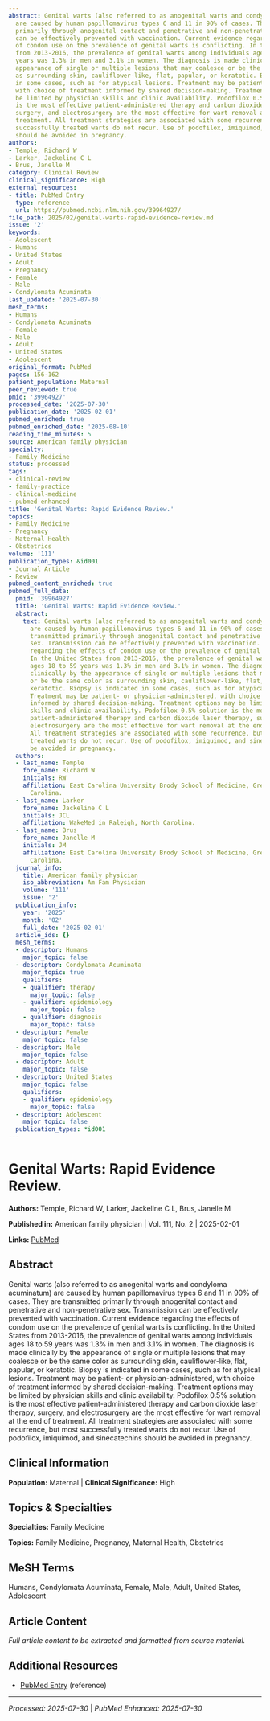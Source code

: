 ```yaml
---
abstract: Genital warts (also referred to as anogenital warts and condyloma acuminatum)
  are caused by human papillomavirus types 6 and 11 in 90% of cases. They are transmitted
  primarily through anogenital contact and penetrative and non-penetrative sex. Transmission
  can be effectively prevented with vaccination. Current evidence regarding the effects
  of condom use on the prevalence of genital warts is conflicting. In the United States
  from 2013-2016, the prevalence of genital warts among individuals ages 18 to 59
  years was 1.3% in men and 3.1% in women. The diagnosis is made clinically by the
  appearance of single or multiple lesions that may coalesce or be the same color
  as surrounding skin, cauliflower-like, flat, papular, or keratotic. Biopsy is indicated
  in some cases, such as for atypical lesions. Treatment may be patient- or physician-administered,
  with choice of treatment informed by shared decision-making. Treatment options may
  be limited by physician skills and clinic availability. Podofilox 0.5% solution
  is the most effective patient-administered therapy and carbon dioxide laser therapy,
  surgery, and electrosurgery are the most effective for wart removal at the end of
  treatment. All treatment strategies are associated with some recurrence, but most
  successfully treated warts do not recur. Use of podofilox, imiquimod, and sinecatechins
  should be avoided in pregnancy.
authors:
- Temple, Richard W
- Larker, Jackeline C L
- Brus, Janelle M
category: Clinical Review
clinical_significance: High
external_resources:
- title: PubMed Entry
  type: reference
  url: https://pubmed.ncbi.nlm.nih.gov/39964927/
file_path: 2025/02/genital-warts-rapid-evidence-review.md
issue: '2'
keywords:
- Adolescent
- Humans
- United States
- Adult
- Pregnancy
- Female
- Male
- Condylomata Acuminata
last_updated: '2025-07-30'
mesh_terms:
- Humans
- Condylomata Acuminata
- Female
- Male
- Adult
- United States
- Adolescent
original_format: PubMed
pages: 156-162
patient_population: Maternal
peer_reviewed: true
pmid: '39964927'
processed_date: '2025-07-30'
publication_date: '2025-02-01'
pubmed_enriched: true
pubmed_enriched_date: '2025-08-10'
reading_time_minutes: 5
source: American family physician
specialty:
- Family Medicine
status: processed
tags:
- clinical-review
- family-practice
- clinical-medicine
- pubmed-enhanced
title: 'Genital Warts: Rapid Evidence Review.'
topics:
- Family Medicine
- Pregnancy
- Maternal Health
- Obstetrics
volume: '111'
publication_types: &id001
- Journal Article
- Review
pubmed_content_enriched: true
pubmed_full_data:
  pmid: '39964927'
  title: 'Genital Warts: Rapid Evidence Review.'
  abstract:
    text: Genital warts (also referred to as anogenital warts and condyloma acuminatum)
      are caused by human papillomavirus types 6 and 11 in 90% of cases. They are
      transmitted primarily through anogenital contact and penetrative and non-penetrative
      sex. Transmission can be effectively prevented with vaccination. Current evidence
      regarding the effects of condom use on the prevalence of genital warts is conflicting.
      In the United States from 2013-2016, the prevalence of genital warts among individuals
      ages 18 to 59 years was 1.3% in men and 3.1% in women. The diagnosis is made
      clinically by the appearance of single or multiple lesions that may coalesce
      or be the same color as surrounding skin, cauliflower-like, flat, papular, or
      keratotic. Biopsy is indicated in some cases, such as for atypical lesions.
      Treatment may be patient- or physician-administered, with choice of treatment
      informed by shared decision-making. Treatment options may be limited by physician
      skills and clinic availability. Podofilox 0.5% solution is the most effective
      patient-administered therapy and carbon dioxide laser therapy, surgery, and
      electrosurgery are the most effective for wart removal at the end of treatment.
      All treatment strategies are associated with some recurrence, but most successfully
      treated warts do not recur. Use of podofilox, imiquimod, and sinecatechins should
      be avoided in pregnancy.
  authors:
  - last_name: Temple
    fore_name: Richard W
    initials: RW
    affiliation: East Carolina University Brody School of Medicine, Greenville, North
      Carolina.
  - last_name: Larker
    fore_name: Jackeline C L
    initials: JCL
    affiliation: WakeMed in Raleigh, North Carolina.
  - last_name: Brus
    fore_name: Janelle M
    initials: JM
    affiliation: East Carolina University Brody School of Medicine, Greenville, North
      Carolina.
  journal_info:
    title: American family physician
    iso_abbreviation: Am Fam Physician
    volume: '111'
    issue: '2'
  publication_info:
    year: '2025'
    month: '02'
    full_date: '2025-02-01'
  article_ids: {}
  mesh_terms:
  - descriptor: Humans
    major_topic: false
  - descriptor: Condylomata Acuminata
    major_topic: true
    qualifiers:
    - qualifier: therapy
      major_topic: false
    - qualifier: epidemiology
      major_topic: false
    - qualifier: diagnosis
      major_topic: false
  - descriptor: Female
    major_topic: false
  - descriptor: Male
    major_topic: false
  - descriptor: Adult
    major_topic: false
  - descriptor: United States
    major_topic: false
    qualifiers:
    - qualifier: epidemiology
      major_topic: false
  - descriptor: Adolescent
    major_topic: false
  publication_types: *id001
---
```


# Genital Warts: Rapid Evidence Review.

**Authors:** Temple, Richard W, Larker, Jackeline C L, Brus, Janelle M

**Published in:** American family physician | Vol. 111, No. 2 | 2025-02-01

**Links:** [PubMed](https://pubmed.ncbi.nlm.nih.gov/39964927/)

## Abstract

Genital warts (also referred to as anogenital warts and condyloma acuminatum) are caused by human papillomavirus types 6 and 11 in 90% of cases. They are transmitted primarily through anogenital contact and penetrative and non-penetrative sex. Transmission can be effectively prevented with vaccination. Current evidence regarding the effects of condom use on the prevalence of genital warts is conflicting. In the United States from 2013-2016, the prevalence of genital warts among individuals ages 18 to 59 years was 1.3% in men and 3.1% in women. The diagnosis is made clinically by the appearance of single or multiple lesions that may coalesce or be the same color as surrounding skin, cauliflower-like, flat, papular, or keratotic. Biopsy is indicated in some cases, such as for atypical lesions. Treatment may be patient- or physician-administered, with choice of treatment informed by shared decision-making. Treatment options may be limited by physician skills and clinic availability. Podofilox 0.5% solution is the most effective patient-administered therapy and carbon dioxide laser therapy, surgery, and electrosurgery are the most effective for wart removal at the end of treatment. All treatment strategies are associated with some recurrence, but most successfully treated warts do not recur. Use of podofilox, imiquimod, and sinecatechins should be avoided in pregnancy.

## Clinical Information

**Population:** Maternal | **Clinical Significance:** High

## Topics & Specialties

**Specialties:** Family Medicine

**Topics:** Family Medicine, Pregnancy, Maternal Health, Obstetrics

## MeSH Terms

Humans, Condylomata Acuminata, Female, Male, Adult, United States, Adolescent

## Article Content

*Full article content to be extracted and formatted from source material.*

## Additional Resources

- [PubMed Entry](https://pubmed.ncbi.nlm.nih.gov/39964927/) (reference)

---

*Processed: 2025-07-30* | *PubMed Enhanced: 2025-07-30*

